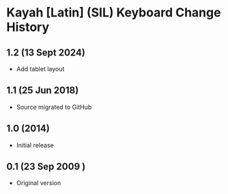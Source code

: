 # Kayah [Latin] (SIL) Keyboard Change History

1.2 (13 Sept 2024)
-----------------
* Add tablet layout

1.1 (25 Jun 2018)
-----------------
* Source migrated to GitHub

1.0 (2014)
-----------------
* Initial release

0.1 (23 Sep 2009 )
-----------------
* Original version

